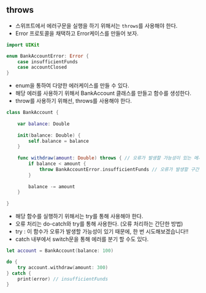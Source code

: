 ## throws 
- 스위프트에서 에러구문을 실행을 하기 위해서는 ```throws```를 사용해야 한다.
- Error 프로토콜을 채택하고 Error케이스를 만들어 보자.

```swift
import UIKit

enum BankAccountError: Error {
    case insufficientFunds
    case accountClosed
}
```
- enum을 통하여 다양한 에러케이스를 만들 수 있다.
- 해당 에러를 사용하기 위해서 BankAccount 클래스를 만들고 함수를 생성한다.
- throw를 사용하기 위해선, throws를 사용해야 한다.

```swift
class BankAccount {
    
    var balance: Double
    
    init(balance: Double) {
        self.balance = balance
    }
    
    func withdraw(amount: Double) throws { // 오류가 발생할 가능성이 있는 메서드 옆에 적어준다.
        if balance < amount {
            throw BankAccountError.insufficientFunds // 오류가 발생할 구간에서 적어준다.
        }
        
        balance -= amount
    }
    
}
```
- 해당 함수를 실행하기 위해서는 try를 통해 사용해야 한다.
- 오류 처리는 do-catch와 try를 통해 사용한다. (오류 처리하는 간단한 방법)
- try : 이 함수가 오류가 발생할 가능성이 있기 때문에, 한 번 시도해보겠습니다!!
- catch 내부에서 switch문을 통해 에러를 분기 할 수도 있다.
```swift
let account = BankAccount(balance: 100)

do {
    try account.withdraw(amount: 300)
} catch {
    print(error) // insufficientFunds
}
```
 
